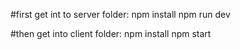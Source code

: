 #first get int to server folder:
    npm install
    npm run dev

#then get into client folder:
    npm install
    npm start